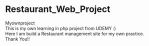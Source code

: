# Restaurant_Web_Project
Myownproject
<br> 
This is my own learning in php project from UDEMY :) <br>
Here I am build a Restaurant management site for my own practice. <br>
Thank You!!
